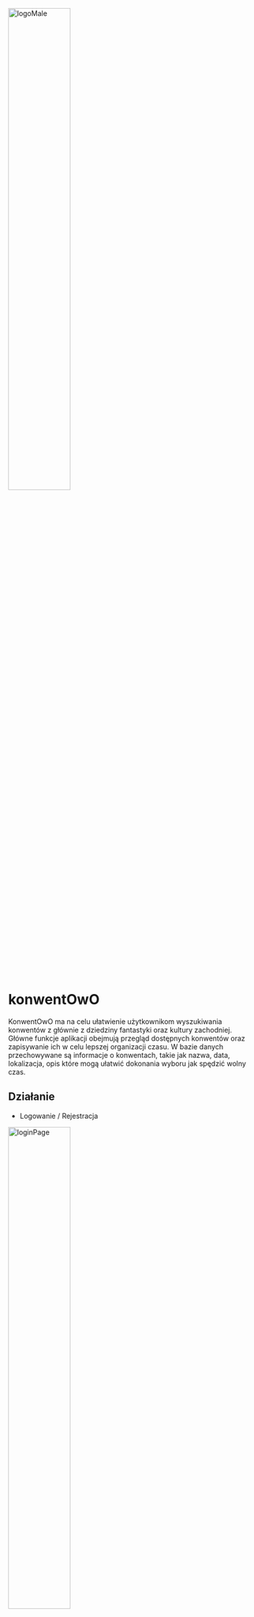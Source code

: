 <img width="50%" alt="logoMale" src="https://github.com/kapelew/KonwentOwO/assets/75472639/02f0552a-1402-4b66-bd52-2b00f8c61b77">

# konwentOwO

KonwentOwO  ma na celu ułatwienie użytkownikom wyszukiwania konwentów z głównie z dziedziny fantastyki oraz kultury zachodniej. Główne funkcje aplikacji obejmują przegląd dostępnych konwentów oraz zapisywanie ich w celu lepszej organizacji czasu. W bazie danych przechowywane są informacje o konwentach, takie jak nazwa, data, lokalizacja, opis które mogą ułatwić dokonania wyboru jak spędzić wolny czas.


## Działanie

- Logowanie / Rejestracja
<img width="50%" alt="loginPage" src="https://github.com/kapelew/KonwentOwO/assets/75472639/f61de646-87c1-4676-a9f1-7db4d08c1bdd">

<img width="50%" alt="signUpPage" src="https://github.com/kapelew/KonwentOwO/assets/75472639/097d2fb5-77a3-4572-a25a-2dae734fa75b">

- Strona glowa z polecanymi wydarzeniami
<img width="100%" alt="mainPage" src="https://github.com/kapelew/KonwentOwO/assets/75472639/52714eef-57b8-4e89-9908-57c597ae6eb9">

- Dzialajacy pasek wyszukiwania live
<img width="100%" alt="searchBar" src="https://github.com/kapelew/KonwentOwO/assets/75472639/0434a4fd-5535-4141-a3e9-315fed62eceb">

- Panel szczegolow wydarzen
<img width="100%" alt="EventDetails" src="https://github.com/kapelew/KonwentOwO/assets/75472639/d5ce8a66-9fa9-407a-986a-b39ab65f189d">

- Panel profilu, w przyszlosci z mozliwoscia personalizacji
<img width="100%" alt="myProfile" src="https://github.com/kapelew/KonwentOwO/assets/75472639/6bd83115-4ee7-4b94-b0d6-378093d3c377">

- Panel zapisanych wydarzen
<img width="100%" alt="Bookmarks" src="https://github.com/kapelew/KonwentOwO/assets/75472639/ad878ec6-3566-4396-ad29-8f100db0d249">


- Panel administratora / Dodawanie wydarzen
<img width="100%" alt="AddEvent" src="https://github.com/kapelew/KonwentOwO/assets/75472639/f0729ab3-4587-47f3-95aa-19972a3831d6">


## Diagram ERD

<img width="1151" alt="SQL_ERD" src="https://github.com/kapelew/KonwentOwO/assets/75472639/398885cb-6d40-4433-ad5a-a484d0b8de05">



## Technologie uzyte w projekcie

- HTML5
- CSS3
- JavaScript
- PostgreSQL
- PHP
- DOCKER
- HEROKU
## Autor aplikacji

- [@kapelew](https://www.github.com/kapelew)

